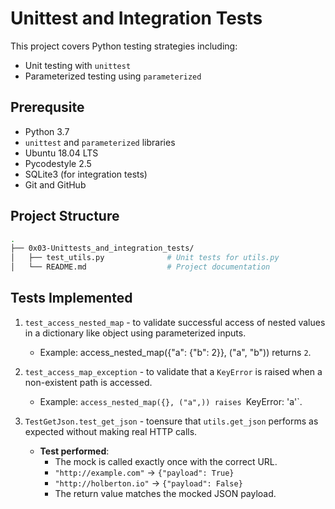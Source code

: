 # Unittest and Integration Tests

This project covers Python testing strategies including:

- Unit testing with `unittest`
- Parameterized testing using `parameterized`

## Prerequsite

- Python 3.7
- `unittest` and `parameterized` libraries
- Ubuntu 18.04 LTS
- Pycodestyle 2.5
- SQLite3 (for integration tests)
- Git and GitHub

## Project Structure

```bash
.
├── 0x03-Unittests_and_integration_tests/
│   ├── test_utils.py              # Unit tests for utils.py
│   └── README.md                  # Project documentation
```


## Tests Implemented

1. `test_access_nested_map` -  to validate successful access of nested values in a dictionary like object using parameterized inputs.

	* Example: access_nested_map({"a": {"b": 2}}, ("a", "b")) returns `2`.

2. `test_access_map_exception` - to validate that a `KeyError` is raised when a non-existent path is accessed.

	* Example: `access_nested_map({}, ("a",)) raises `KeyError: 'a'`.

3. `TestGetJson.test_get_json` - toensure that `utils.get_json` performs as expected without making real HTTP calls.

	* **Test performed**:
	    - The mock is called exactly once with the correct URL. 
		- `"http://example.com"` -> `{"payload": True}`
		- `"http://holberton.io"` -> `{"payload": False}`
	    - The return value matches the mocked JSON payload.

